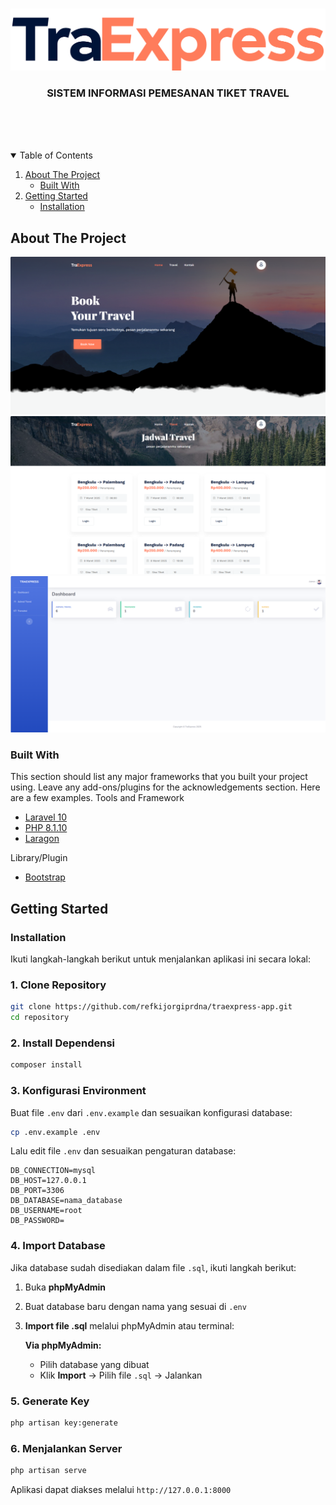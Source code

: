 <!--
*** Thanks for checking out the Best-README-Template. If you have a suggestion
*** that would make this better, please fork the repo and create a pull request
*** or simply open an issue with the tag "enhancement".
*** Thanks again! Now go create something AMAZING! :D
-->



<!-- PROJECT SHIELDS -->
<!--
*** I'm using markdown "reference style" links for readability.
*** Reference links are enclosed in brackets [ ] instead of parentheses ( ).
*** See the bottom of this document for the declaration of the reference variables
*** for contributors-url, forks-url, etc. This is an optional, concise syntax you may use.
*** https://www.markdownguide.org/basic-syntax/#reference-style-links
--> 



<!-- PROJECT LOGO -->
<br />
<p align="center">
  <a href="https://github.com/refkijorgiprdna/traexpress-app">
    <img src="logo-3.png" alt="Logo">
  </a>

  <h3 align="center">SISTEM INFORMASI PEMESANAN TIKET TRAVEL</h3>

  <p align="center"> 
    <br />
    <br />
    <br /> 
  </p>
</p>



<!-- TABLE OF CONTENTS -->
<details open="open">
  <summary>Table of Contents</summary>
  <ol>
    <li>
      <a href="#about-the-project">About The Project</a>
      <ul>
        <li><a href="#built-with">Built With</a></li>
      </ul>
    </li>
    <li>
      <a href="#getting-started">Getting Started</a>
      <ul>
        <li><a href="#installation">Installation</a></li>
      </ul>
    </li>
  </ol>
</details>



<!-- ABOUT THE PROJECT -->
## About The Project

![product-screenshot-dashboardluar](home.png)
![product-screenshot-dashboardlm](home2.png)
![product-screenshot-admin](admin.png)
 

### Built With

This section should list any major frameworks that you built your project using. Leave any add-ons/plugins for the acknowledgements section. Here are a few examples.
Tools and Framework
* [Laravel 10](https://laravel.com)
* [PHP 8.1.10](https://php.net)
* [Laragon](https://laragon.org/)

Library/Plugin
* [Bootstrap](https://getbootstrap.com)

<!-- GETTING STARTED -->
## Getting Started 

### Installation

Ikuti langkah-langkah berikut untuk menjalankan aplikasi ini secara lokal:

### 1. Clone Repository
```bash
git clone https://github.com/refkijorgiprdna/traexpress-app.git
cd repository
```

### 2. Install Dependensi
```bash
composer install 
```

### 3. Konfigurasi Environment
Buat file `.env` dari `.env.example` dan sesuaikan konfigurasi database:
```bash
cp .env.example .env
```
Lalu edit file `.env` dan sesuaikan pengaturan database:
```
DB_CONNECTION=mysql
DB_HOST=127.0.0.1
DB_PORT=3306
DB_DATABASE=nama_database
DB_USERNAME=root
DB_PASSWORD=
```

### 4. Import Database
Jika database sudah disediakan dalam file `.sql`, ikuti langkah berikut:

1. Buka **phpMyAdmin**
2. Buat database baru dengan nama yang sesuai di `.env`
3. **Import file .sql** melalui phpMyAdmin atau terminal:

   **Via phpMyAdmin:**
   - Pilih database yang dibuat
   - Klik **Import** → Pilih file `.sql` → Jalankan

### 5. Generate Key
```bash
php artisan key:generate
```

### 6. Menjalankan Server
```bash
php artisan serve
```
Aplikasi dapat diakses melalui `http://127.0.0.1:8000`
